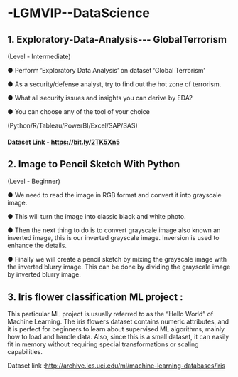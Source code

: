 # -LGMVIP--DataScience
## 1. Exploratory-Data-Analysis--- GlobalTerrorism
(Level - Intermediate)

● Perform ‘Exploratory Data Analysis’ on dataset ‘Global Terrorism’

● As a security/defense analyst, try to find out the hot zone of terrorism.

● What all security issues and insights you can derive by EDA?

● You can choose any of the tool of your choice

(Python/R/Tableau/PowerBI/Excel/SAP/SAS)

#### Dataset Link - https://bit.ly/2TK5Xn5

## 2. Image to Pencil Sketch With Python
(Level - Beginner)

● We need to read the image in RGB format and convert it into grayscale image.

● This will turn the image into classic black and white photo.

● Then the next thing to do is to convert grayscale image also known an inverted image, this is our inverted grayscale image. Inversion is used to enhance the details.

● Finally we will create a pencil sketch by mixing the grayscale image with the inverted blurry image. This can be done by dividing the grayscale image by inverted blurry image.

## 3. Iris flower classification ML project :


This particular ML project is usually referred to as the “Hello World” of Machine Learning. The iris flowers dataset contains numeric attributes, and it is perfect for beginners to learn about supervised ML algorithms, mainly how to load and handle data. Also, since this is a small dataset, it can easily fit in memory without requiring special transformations or scaling capabilities.

Dataset link :http://archive.ics.uci.edu/ml/machine-learning-databases/iris
